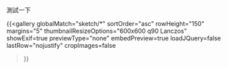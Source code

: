 測試一下

{{<gallery
    globalMatch="sketch/*"
    sortOrder="asc"
    rowHeight="150"
    margins="5"
    thumbnailResizeOptions="600x600 q90 Lanczos"
    showExif=true
    previewType="none"
    embedPreview=true
    loadJQuery=false
	lastRow="nojustify"
	cropImages=false
>}}  